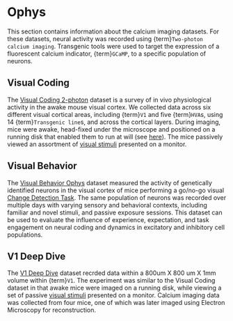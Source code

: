 # Ophys

This section contains information about the calcium imaging datasets. For these datasets,
neural activity was recorded using {term}`Two-photon calcium imaging`. Transgenic tools were
used to target the expression of a fluorescent calcium indicator, {term}`GCaMP`, to a
specific population of neurons. 

## Visual Coding

The [Visual Coding 2-photon](visual-coding/vc2p-background) dataset is a survey of in vivo physiological activity
in the awake mouse visual cortex. We collected data across six different visual cortical
areas, including {term}`V1` and five {term}`HVA`s, using 14 {term}`Transgenic line`s, and
across the cortical layers. During imaging, mice were awake, head-fixed under the microscope
and positioned on a running disk that enabled them to run at will (see [here](../../background/experimental-setup.md)). The mice passively viewed an assortment of [visual stimuli](visual-coding/vc2p-stimuli) presented on a monitor. 

## Visual Behavior

The [Visual Behavior Ophys](visual-behavior/VB-Ophys) dataset measured the activity of genetically identified neurons in the visual cortex of mice performing a go/no-go visual [Change Detection Task](change_detection_task). The same population of neurons was recorded over multiple days with varying sensory and behavioral contexts, including familiar and novel stimuli, and passive exposure sessions. This dataset can be used to evaluate the influence of experience, expectation, and task engagement on neural coding and dynamics in excitatory and inhibitory cell populations. 

## V1 Deep Dive

The [V1 Deep Dive](V1DD/V1DD-overview) dataset recrded data within a 800um X 800 um X 1mm volume within {term}`V1`. The experiment was similar to the Visual Coding dataset in that awake mice were imaged on a running disk, while viewing a set of passive [visual stimuli](V1DD/V1DD-stimuli) presented on a monitor. Calcium imaging data was collected from four mice, one of which was later imaged using Electron Microscopy for reconstruction.